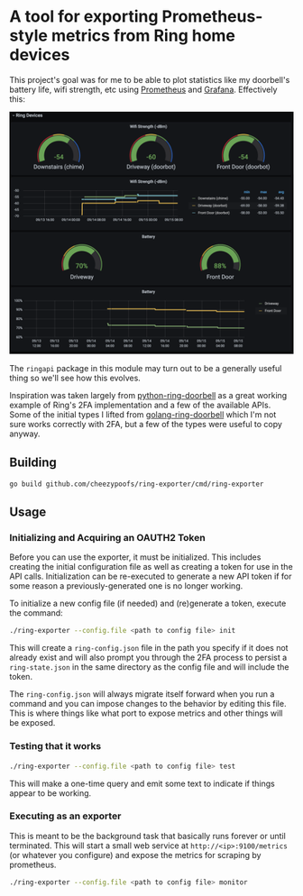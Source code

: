 # A tool for exporting Prometheus-style metrics from Ring home devices

This project's goal was for me to be able to plot statistics like my doorbell's battery life, wifi strength, etc using [Prometheus](https://prometheus.io/) and [Grafana](https://grafana.com/). Effectively this:

![Grafana Example](./images/grafana-example.png)


The `ringapi` package in this module may turn out to be a generally useful thing so we'll see how this evolves.

Inspiration was taken largely from [python-ring-doorbell](https://github.com/tchellomello/python-ring-doorbell) as a great working example of Ring's 2FA implementation and a few of the available APIs. Some of the initial types I lifted from [golang-ring-doorbell](https://github.com/efarrer/golang-ring-doorbell) which I'm not sure works correctly with 2FA, but a few of the types were useful to copy anyway.

## Building

```sh
go build github.com/cheezypoofs/ring-exporter/cmd/ring-exporter
```

## Usage

### Initializing and Acquiring an OAUTH2 Token

Before you can use the exporter, it must be initialized. This includes creating the initial configuration file as well as creating a token for use in the API calls. Initialization can be re-executed to generate a new API token if for some reason a previously-generated one is no longer working.

To initialize a new config file (if needed) and (re)generate a token, execute the command:

```sh
./ring-exporter --config.file <path to config file> init
```

This will create a `ring-config.json` file in the path you specify if it does not already exist and will also prompt you through the 2FA process to persist a `ring-state.json` in the same directory as the config file and will include the token.

The `ring-config.json` will always migrate itself forward when you run a command and you can impose changes to the behavior by editing this file. This is where things like what port to expose metrics and other things will be exposed.

### Testing that it works

```sh
./ring-exporter --config.file <path to config file> test
```

This will make a one-time query and emit some text to indicate if things appear to be working.

### Executing as an exporter

This is meant to be the background task that basically runs forever or until terminated. This will start a small web service at `http://<ip>:9100/metrics` (or whatever you configure) and expose the metrics for scraping by prometheus.

```sh
./ring-exporter --config.file <path to config file> monitor
```

